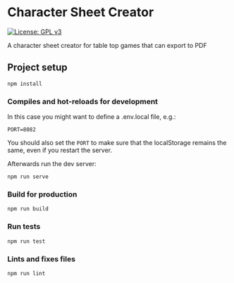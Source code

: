 #  Character Sheet Creator
[![License: GPL v3](https://img.shields.io/badge/License-GPLv3-blue.svg)](https://www.gnu.org/licenses/gpl-3.0)

A character sheet creator for table top games that can export to PDF

## Project setup
```
npm install
```

### Compiles and hot-reloads for development
In this case you might want to define a .env.local file, e.g.:
```
PORT=8082
```
You should also set the `PORT` to make sure that the localStorage remains the same, even if you restart the server.

Afterwards run the dev server:
```
npm run serve
```

### Build for production
```
npm run build
```

### Run tests
```
npm run test
```

### Lints and fixes files
```
npm run lint
```
